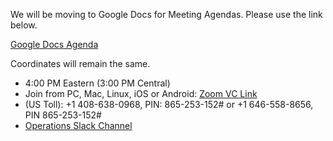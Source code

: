 We will be moving to Google Docs for Meeting Agendas. Please use the link below.

[Google Docs Agenda](https://docs.google.com/document/d/1RWU1rvZBeJFFLFExBi4X1Uyb5_pYOvUt0CRUVe02ujI)

Coordinates will remain the same.

   * 4:00 PM Eastern (3:00 PM Central)
   * Join from PC, Mac, Linux, iOS or Android: [Zoom VC Link](https://IU.zoom.us/j/865253152)
   * (US Toll): +1 408-638-0968, PIN: 865-253-152# or +1 646-558-8656, PIN 865-253-152#
   * [Operations Slack Channel](https://opensciencegrid.slack.com/messages/C5GAYBGA0/)
